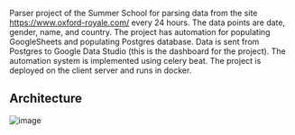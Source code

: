 Parser project of the Summer School for parsing data from the site
https://www.oxford-royale.com/ every 24 hours.
The data points are date, gender, name, and country.
The project has automation for populating GoogleSheets and populating Postgres database. Data is sent from Postgres to Google Data Studio (this is the dashboard for the project).
The automation system is implemented using celery beat.
The project is deployed on the client server and runs in docker.
## Architecture
![image](https://user-images.githubusercontent.com/119062788/206763712-00c0fc40-f020-4e89-8403-b87737724718.png)
